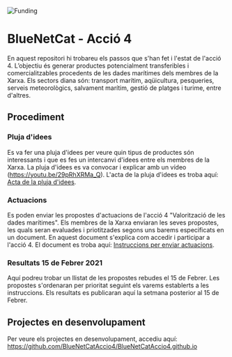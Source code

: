 ![Funding](https://github.com/BlueNetCatAccio4/BlueNetCatAccio4.github.io/blob/main/img/funding.png)
# BlueNetCat - Acció 4
En aquest repositori hi trobareu els passos que s'han fet i l'estat de l'acció 4. L’objectiu és generar productes potencialment transferibles i comercialitzables procedents de les dades marítimes dels membres de la Xarxa. Els sectors diana són: transport marítim, aqüicultura, pesqueries, serveis meteorològics, salvament marítim, gestió de platges i turime, entre d'altres.

## Procediment
### Pluja d'idees
Es va fer una pluja d'idees per veure quin tipus de productes són interessants i que es fes un intercanvi d'idees entre els membres de la Xarxa. La pluja d'idees es va convocar i explicar amb un vídeo (https://youtu.be/29pRhXRMa_Q). L'acta de la pluja d'idees es troba aquí: [Acta de la pluja d'idees](/documents/plujadidees_report.md).

### Actuacions
Es poden enviar les propostes d'actuacions de l'acció 4 "Valorització de les dades marítimes". Els membres de la Xarxa enviaran les seves propostes, les quals seran evaluades i priotitzades segons uns barems especificats en un document. En aquest document s'explica com accedir i participar a l'acció 4. El document es troba aquí: [Instruccions per enviar actuacions](/documents/propostes_actuacions_15febrer.md).

### Resultats 15 de Febrer 2021
Aquí podreu trobar un llistat de les propostes rebudes el 15 de Febrer. Les propostes s'ordenaran per prioritat seguint els varems establerts a les instruccions. Els resultats es publicaran aquí la setmana posterior al 15 de Febrer.

## Projectes en desenvolupament
Per veure els projectes en desenvolupament, accediu aquí: https://github.com/BlueNetCatAccio4/BlueNetCatAccio4.github.io
